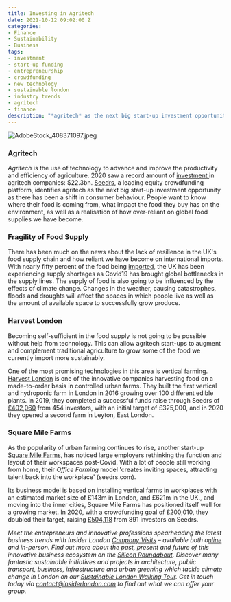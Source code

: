 ```yaml
---
title: Investing in Agritech
date: 2021-10-12 09:02:00 Z
categories:
- Finance
- Sustainability
- Business
tags:
- investment
- start-up funding
- entrepreneurship
- crowdfunding
- new technology
- sustainable london
- industry trends
- agritech
- finance
description: "*agritech* as the next big start-up investment opportunity"
---
```


![AdobeStock_408371097.jpeg](/uploads/AdobeStock_408371097.jpeg)

### Agritech

*Agritech* is the use of technology to advance and improve the productivity and efficiency of agriculture.  2020 saw a record amount of [investment ](https://www.ingredientsnetwork.com/agritech-investments-hit-a-total-of-22-3-billion-news112223.html)in agritech companies: $22.3bn.  [Seedrs](https://www.insiderlondon.com/blog/seedrs-online/), a leading equity crowdfunding platform, identifies agritech as the next big start-up investment opportunity as there has been a shift in consumer behaviour. People want to know where their food is coming from, what impact the food they buy has on the environment, as well as a realisation of how over-reliant on global food supplies we have become.

### Fragility of Food Supply 

There has been much on the news about the lack of resilience in the UK's food supply chain and how reliant we have become on international imports. With nearly fifty percent of the food being [imported](https://www.gov.uk/government/statistics/food-statistics-pocketbook/food-statistics-in-your-pocket-global-and-uk-supply), the UK has been experiencing supply shortages as Covid19 has brought global bottlenecks in the supply lines. The supply of food is also going to be influenced by the effects of climate change. Changes in the weather, causing catastrophes, floods and droughts will affect the spaces in which people live as well as the amount of available space to successfully grow produce. 

### Harvest London

Becoming self-sufficient in the food supply is not going to be possible without help from technology. This can allow agritech start-ups to augment and complement traditional agriculture to grow some of the food we currently import more sustainably.

One of the most promising technologies in this area is vertical farming. 
[Harvest London](https://www.harvest.london/) is one of the innovative companies harvesting food on a made-to-order basis in controlled urban farms. They built the first vertical and hydroponic farm in London in 2016 growing over 100 different edible plants.  In 2019, they completed a successful funds raise through Seedrs of [£402,060](https://www.seedrs.com/harvestlondon) from 454 investors, with an initial target of £325,000, and in 2020 they opened a second farm in Leyton, East London. 

### Square Mile Farms

As the popularity of urban farming continues to rise, another start-up [Square Mile Farms](https://www.squaremilefarms.com/), has noticed large employers rethinking the function and layout of their workspaces post-Covid. With a lot of people still working from home, their *Office Farming* model 'creates inviting spaces, attracting talent back into the workplace' (seedrs.com). 

Its business model is based on installing vertical farms in workplaces with an estimated market size of £143m in London, and £621m in the UK., and moving into the inner cities, Square Mile Farms has positioned itself well for a growing market. In 2020, with a crowdfunding goal of £200,010, they doubled their target, raising [£504,118](https://www.seedrs.com/square-mile-farms) from 891 investors on Seedrs.

*Meet the entrepreneurs and innovative professions spearheading the latest business trends with Insider London [Company Visits](https://www.insiderlondon.com/london/company-visits/) – available both o[nline](https://www.insiderlondon.com/online-education/online-company-visits/) and in-person. Find out more about the past, present and future of this innovative business ecosystem on the [Silicon Roundabout](https://www.insiderlondon.com/london/educational-tours/silicon-roundabout-and-tech-city-tour/). Discover many fantastic sustainable initiatives and projects in architecture, public transport, business, infrastructure and urban greening which tackle climate change in London on our [Sustainable London Walking Tour](https://www.insiderlondon.com/london/educational-tours/sustainable-london-architecture-tour/#sustainable-london-tour). Get in touch today via [contact@insiderlondon.com](https://www.insiderlondon.com/contact-us) to find out what we can offer your group.*

